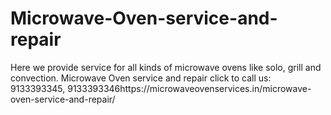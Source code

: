 # Microwave-Oven-service-and-repair
Here we provide service for all kinds of microwave ovens like solo, grill and convection. Microwave Oven service and repair click to call us: 9133393345, 9133393346https://microwaveovenservices.in/microwave-oven-service-and-repair/
